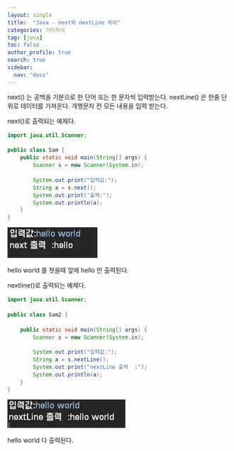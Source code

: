 ```yaml
---
layout: single
title:  "Java - next와 nextLine 차이"
categories: 기타지식
tag: [java]
toc: false
author_profile: true
search: true
sidebar:
  nav: "docs"
---
```


next() 는 공백을 기분으로 한 단어 또는 한 문자씩 입력받는다.
nextLine() 은 한줄 단위로 데이터를 가져온다. 개행문자 전 모든 내용을 입력 받는다.


next()로 출력되는 예제다.
```java
import java.util.Scanner;

public class Sam {
	public static void main(String[] args) {
		Scanner s = new Scanner(System.in);
		
		System.out.print("입력값:");
		String a = s.next();
		System.out.print("출력:");
		System.out.println(a);
	}
}
```
![next출력](/assets/images/next출력.JPG)

hello world 를 쳣을때 앞에 hello 만 출력된다.



nextline()로 출력되는 예제다.
```java
import java.util.Scanner;

public class Sam2 {

	public static void main(String[] args) {
		Scanner s = new Scanner(System.in);
		
		System.out.print("입력값:");
		String a = s.nextLine();
		System.out.print("nextLine 출력  :");
		System.out.println(a);		
	}
}
```
![nextline](/assets/images/nextline.JPG)

hello world 다 출력된다.